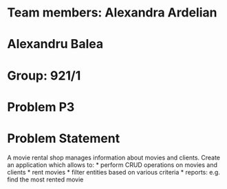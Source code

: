 # Team members: Alexandra Ardelian
#               Alexandru Balea
# Group: 921/1
# Problem P3


# Problem Statement

  A movie rental shop manages information about movies and clients. Create an application which allows to:
    * perform CRUD operations on movies and clients
    * rent movies
    * filter entities based on various criteria
    * reports: e.g. find the most rented movie
